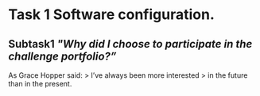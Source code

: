 # **Task 1 Software configuration.**
## Subtask1 *"Why did I choose to participate in the challenge portfolio?”*

As Grace Hopper said: > I’ve always been more interested > in the future than in the present.
